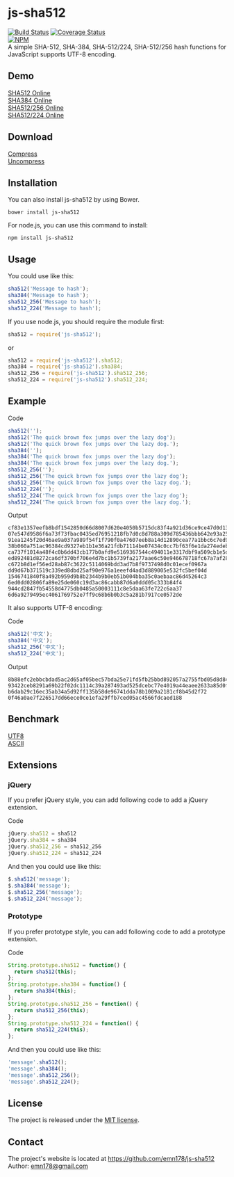 # js-sha512
[![Build Status](https://travis-ci.org/emn178/js-sha512.svg?branch=master)](https://travis-ci.org/emn178/js-sha512)
[![Coverage Status](https://coveralls.io/repos/emn178/js-sha512/badge.svg?branch=master)](https://coveralls.io/r/emn178/js-sha512?branch=master)  
[![NPM](https://nodei.co/npm/js-sha512.png?stars&downloads)](https://nodei.co/npm/js-sha512/)  
A simple SHA-512, SHA-384, SHA-512/224, SHA-512/256 hash functions for JavaScript supports UTF-8 encoding.

## Demo
[SHA512 Online](http://emn178.github.io/online-tools/sha512.html)  
[SHA384 Online](http://emn178.github.io/online-tools/sha384.html)  
[SHA512/256 Online](http://emn178.github.io/online-tools/sha512_256.html)  
[SHA512/224 Online](http://emn178.github.io/online-tools/sha512_224.html)  

## Download
[Compress](https://raw.github.com/emn178/js-sha512/master/build/sha512.min.js)  
[Uncompress](https://raw.github.com/emn178/js-sha512/master/src/sha512.js)

## Installation
You can also install js-sha512 by using Bower.

    bower install js-sha512

For node.js, you can use this command to install:

    npm install js-sha512

## Usage
You could use like this:
```JavaScript
sha512('Message to hash');
sha384('Message to hash');
sha512_256('Message to hash');
sha512_224('Message to hash');
```
If you use node.js, you should require the module first:
```JavaScript
sha512 = require('js-sha512');
```
or 
```JavaScript
sha512 = require('js-sha512').sha512;
sha384 = require('js-sha512').sha384;
sha512_256 = require('js-sha512').sha512_256;
sha512_224 = require('js-sha512').sha512_224;
```
## Example
Code
```JavaScript
sha512('');
sha512('The quick brown fox jumps over the lazy dog');
sha512('The quick brown fox jumps over the lazy dog.');
sha384('');
sha384('The quick brown fox jumps over the lazy dog');
sha384('The quick brown fox jumps over the lazy dog.');
sha512_256('');
sha512_256('The quick brown fox jumps over the lazy dog');
sha512_256('The quick brown fox jumps over the lazy dog.');
sha512_224('');
sha512_224('The quick brown fox jumps over the lazy dog');
sha512_224('The quick brown fox jumps over the lazy dog.');
```
Output

    cf83e1357eefb8bdf1542850d66d8007d620e4050b5715dc83f4a921d36ce9ce47d0d13c5d85f2b0ff8318d2877eec2f63b931bd47417a81a538327af927da3e
    07e547d9586f6a73f73fbac0435ed76951218fb7d0c8d788a309d785436bbb642e93a252a954f23912547d1e8a3b5ed6e1bfd7097821233fa0538f3db854fee6
    91ea1245f20d46ae9a037a989f54f1f790f0a47607eeb8a14d12890cea77a1bbc6c7ed9cf205e67b7f2b8fd4c7dfd3a7a8617e45f3c463d481c7e586c39ac1ed
    38b060a751ac96384cd9327eb1b1e36a21fdb71114be07434c0cc7bf63f6e1da274edebfe76f65fbd51ad2f14898b95b
    ca737f1014a48f4c0b6dd43cb177b0afd9e5169367544c494011e3317dbf9a509cb1e5dc1e85a941bbee3d7f2afbc9b1
    ed892481d8272ca6df370bf706e4d7bc1b5739fa2177aae6c50e946678718fc67a7af2819a021c2fc34e91bdb63409d7
    c672b8d1ef56ed28ab87c3622c5114069bdd3ad7b8f9737498d0c01ecef0967a
    dd9d67b371519c339ed8dbd25af90e976a1eeefd4ad3d889005e532fc5bef04d
    1546741840f8a492b959d9b8b2344b9b0eb51b004bba35c0aebaac86d45264c3
    6ed0dd02806fa89e25de060c19d3ac86cabb87d6a0ddd05c333b84f4
    944cd2847fb54558d4775db0485a50003111c8e5daa63fe722c6aa37
    6d6a9279495ec4061769752e7ff9c68b6b0b3c5a281b7917ce0572de

It also supports UTF-8 encoding:

Code
```JavaScript
sha512('中文');
sha384('中文');
sha512_256('中文');
sha512_224('中文');
```
Output

    8b88efc2ebbcbdad5ac2d65af05bec57bda25e71fd5fb25bbd892057a2755fbd05d8d8491cb2946febd5b0f124ffdfbaecf7e34946353c4f1b5ab29545895468
    93422ceb8291a69b22f02dc1114c39a287493ad525dcebc77e4019a44eaee2633a85d0f29cd298ee6799048c33a4be0c
    b6dab29c16ec35ab34a5d92ff135b58de96741dda78b1009a2181cf8b45d2f72
    0f46a0ae7f226517dd66ece0ce1efa29ffb7ced05ac4566fdcaed188

## Benchmark
[UTF8](http://jsperf.com/sha-512/10)  
[ASCII](http://jsperf.com/sha-512/9)

## Extensions
### jQuery
If you prefer jQuery style, you can add following code to add a jQuery extension.

Code
```JavaScript
jQuery.sha512 = sha512
jQuery.sha384 = sha384
jQuery.sha512_256 = sha512_256
jQuery.sha512_224 = sha512_224
```
And then you could use like this:
```JavaScript
$.sha512('message');
$.sha384('message');
$.sha512_256('message');
$.sha512_224('message');
```
### Prototype
If you prefer prototype style, you can add following code to add a prototype extension.

Code
```JavaScript
String.prototype.sha512 = function() {
  return sha512(this);
};
String.prototype.sha384 = function() {
  return sha384(this);
};
String.prototype.sha512_256 = function() {
  return sha512_256(this);
};
String.prototype.sha512_224 = function() {
  return sha512_224(this);
};
```
And then you could use like this:
```JavaScript
'message'.sha512();
'message'.sha384();
'message'.sha512_256();
'message'.sha512_224();
```
## License
The project is released under the [MIT license](http://www.opensource.org/licenses/MIT).

## Contact
The project's website is located at https://github.com/emn178/js-sha512  
Author: emn178@gmail.com
